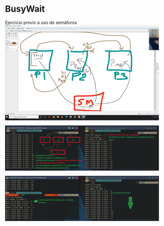 # BusyWait
Ejercicio previo a uso de semáforos
![img](https://github.com/yerson001/BusyWait/blob/main/SHM.PNG)

![img](https://github.com/yerson001/BusyWait/blob/main/11.PNG)

![img](https://github.com/yerson001/BusyWait/blob/main/22.PNG)

